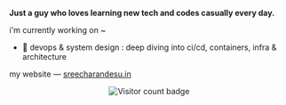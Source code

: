 **Just a guy who loves learning new tech and codes casually every day.**

i'm currently working on ~

- 🌱 devops & system design : deep diving into ci/cd, containers, infra & architecture

my website — [sreecharandesu.in](https://sreecharandesu.in)


<p align="center">
  <img src="https://visitor-badge.laobi.icu/badge?page_id=sreecharan-desu.sreecharan-desu" alt="Visitor count badge" />
</p>


